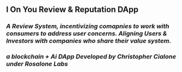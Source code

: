 ## I On You Review & Reputation DApp
### *A Review System, incentivizing comapnies to work with consumers to address user concerns. Aligning Users & Investors with companies who share their value system.*
### *a blockchain + Ai DApp* *Developed by Christopher Cialone under Rosalone Labs*
